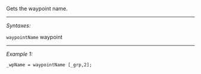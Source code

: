 Gets the waypoint name.


---
*Syntaxes:*

`waypointName` waypoint

---
*Example 1:*

```sqf
_wpName = waypointName [_grp,2];
```